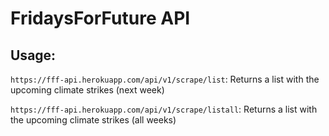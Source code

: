 # FridaysForFuture API

## Usage:

`https://fff-api.herokuapp.com/api/v1/scrape/list`: Returns a list with the upcoming climate strikes (next week)


`https://fff-api.herokuapp.com/api/v1/scrape/listall`: Returns a list with the upcoming climate strikes (all weeks)

